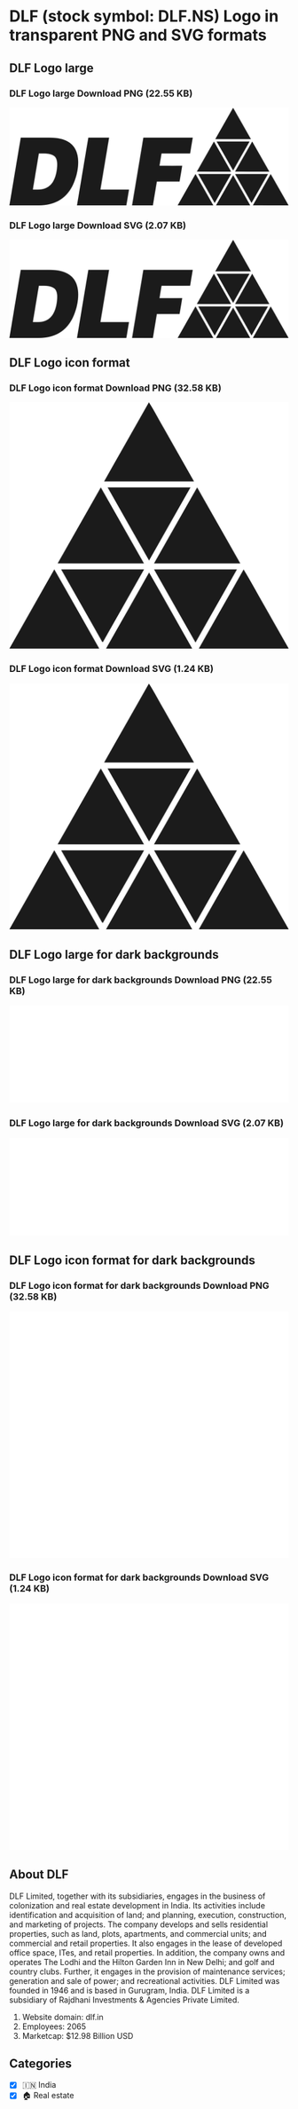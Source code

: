 # DLF (stock symbol: DLF.NS) Logo in transparent PNG and SVG formats

## DLF Logo large

### DLF Logo large Download PNG (22.55 KB)

![DLF Logo large Download PNG (22.55 KB)](/img/orig/DLF.NS_BIG-9ecd4c66.png)

### DLF Logo large Download SVG (2.07 KB)

![DLF Logo large Download SVG (2.07 KB)](/img/orig/DLF.NS_BIG-6640514b.svg)

## DLF Logo icon format

### DLF Logo icon format Download PNG (32.58 KB)

![DLF Logo icon format Download PNG (32.58 KB)](/img/orig/DLF.NS-fe524222.png)

### DLF Logo icon format Download SVG (1.24 KB)

![DLF Logo icon format Download SVG (1.24 KB)](/img/orig/DLF.NS-8b4dff7b.svg)

## DLF Logo large for dark backgrounds

### DLF Logo large for dark backgrounds Download PNG (22.55 KB)

![DLF Logo large for dark backgrounds Download PNG (22.55 KB)](/img/orig/DLF.NS_BIG.D-ebee5969.png)

### DLF Logo large for dark backgrounds Download SVG (2.07 KB)

![DLF Logo large for dark backgrounds Download SVG (2.07 KB)](/img/orig/DLF.NS_BIG.D-625a945b.svg)

## DLF Logo icon format for dark backgrounds

### DLF Logo icon format for dark backgrounds Download PNG (32.58 KB)

![DLF Logo icon format for dark backgrounds Download PNG (32.58 KB)](/img/orig/DLF.NS.D-3752fe9c.png)

### DLF Logo icon format for dark backgrounds Download SVG (1.24 KB)

![DLF Logo icon format for dark backgrounds Download SVG (1.24 KB)](/img/orig/DLF.NS.D-0143ccfb.svg)

## About DLF

DLF Limited, together with its subsidiaries, engages in the business of colonization and real estate development in India. Its activities include identification and acquisition of land; and planning, execution, construction, and marketing of projects. The company develops and sells residential properties, such as land, plots, apartments, and commercial units; and commercial and retail properties. It also engages in the lease of developed office space, ITes, and retail properties. In addition, the company owns and operates The Lodhi and the Hilton Garden Inn in New Delhi; and golf and country clubs. Further, it engages in the provision of maintenance services; generation and sale of power; and recreational activities. DLF Limited was founded in 1946 and is based in Gurugram, India. DLF Limited is a subsidiary of Rajdhani Investments & Agencies Private Limited.

1. Website domain: dlf.in
2. Employees: 2065
3. Marketcap: $12.98 Billion USD


## Categories
- [x] 🇮🇳 India
- [x] 🏠 Real estate
